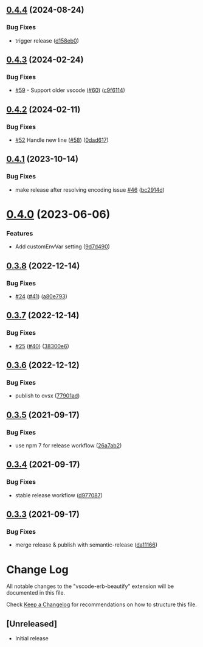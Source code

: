 ## [0.4.4](https://github.com/aliariff/vscode-erb-beautify/compare/v0.4.3...v0.4.4) (2024-08-24)


### Bug Fixes

* trigger release ([d158eb0](https://github.com/aliariff/vscode-erb-beautify/commit/d158eb035546aa030c4c25ac846b6f4b2d5e3f4f))

## [0.4.3](https://github.com/aliariff/vscode-erb-beautify/compare/v0.4.2...v0.4.3) (2024-02-24)


### Bug Fixes

* [#59](https://github.com/aliariff/vscode-erb-beautify/issues/59) - Support older vscode ([#60](https://github.com/aliariff/vscode-erb-beautify/issues/60)) ([c9f6114](https://github.com/aliariff/vscode-erb-beautify/commit/c9f6114a8c4afc69fa1e4d60259a01da86a70340))

## [0.4.2](https://github.com/aliariff/vscode-erb-beautify/compare/v0.4.1...v0.4.2) (2024-02-11)


### Bug Fixes

* [#52](https://github.com/aliariff/vscode-erb-beautify/issues/52) Handle new line ([#58](https://github.com/aliariff/vscode-erb-beautify/issues/58)) ([0dad617](https://github.com/aliariff/vscode-erb-beautify/commit/0dad617756d24eab3630e59b3e8338de9dedd606))

## [0.4.1](https://github.com/aliariff/vscode-erb-beautify/compare/v0.4.0...v0.4.1) (2023-10-14)


### Bug Fixes

* make release after resolving encoding issue [#46](https://github.com/aliariff/vscode-erb-beautify/issues/46) ([bc2914d](https://github.com/aliariff/vscode-erb-beautify/commit/bc2914d1f1faa39cccbfcff7413b8d75476231f6))

# [0.4.0](https://github.com/aliariff/vscode-erb-beautify/compare/v0.3.8...v0.4.0) (2023-06-06)


### Features

* Add customEnvVar setting ([9d7d490](https://github.com/aliariff/vscode-erb-beautify/commit/9d7d4909c9d99db63a6030bc644012efe9a1c76f))

## [0.3.8](https://github.com/aliariff/vscode-erb-beautify/compare/v0.3.7...v0.3.8) (2022-12-14)


### Bug Fixes

* [#24](https://github.com/aliariff/vscode-erb-beautify/issues/24) ([#41](https://github.com/aliariff/vscode-erb-beautify/issues/41)) ([a80e793](https://github.com/aliariff/vscode-erb-beautify/commit/a80e7937b9fa4a47a3df60f255b85ebc3507373c))

## [0.3.7](https://github.com/aliariff/vscode-erb-beautify/compare/v0.3.6...v0.3.7) (2022-12-14)


### Bug Fixes

* [#25](https://github.com/aliariff/vscode-erb-beautify/issues/25) ([#40](https://github.com/aliariff/vscode-erb-beautify/issues/40)) ([38300e6](https://github.com/aliariff/vscode-erb-beautify/commit/38300e66dfcc4346652c756bf33623e88af8533d))

## [0.3.6](https://github.com/aliariff/vscode-erb-beautify/compare/v0.3.5...v0.3.6) (2022-12-12)


### Bug Fixes

* publish to ovsx ([77901ad](https://github.com/aliariff/vscode-erb-beautify/commit/77901ad9372021c7c675e37420424b8168719250))

## [0.3.5](https://github.com/aliariff/vscode-erb-beautify/compare/v0.3.4...v0.3.5) (2021-09-17)


### Bug Fixes

* use npm 7 for release workflow ([26a7ab2](https://github.com/aliariff/vscode-erb-beautify/commit/26a7ab25e988d5ad4a6a74a08515c009888cbb22))

## [0.3.4](https://github.com/aliariff/vscode-erb-beautify/compare/v0.3.3...v0.3.4) (2021-09-17)


### Bug Fixes

* stable release workflow ([d977087](https://github.com/aliariff/vscode-erb-beautify/commit/d977087cd7b215207f18acd5ca00724dc13bb700))

## [0.3.3](https://github.com/aliariff/vscode-erb-beautify/compare/v0.3.2...v0.3.3) (2021-09-17)


### Bug Fixes

* merge release & publish with semantic-release ([da11166](https://github.com/aliariff/vscode-erb-beautify/commit/da11166cb63b738bb6f8d3992f0474ecde00ece0))

# Change Log
All notable changes to the "vscode-erb-beautify" extension will be documented in this file.

Check [Keep a Changelog](http://keepachangelog.com/) for recommendations on how to structure this file.

## [Unreleased]
- Initial release
